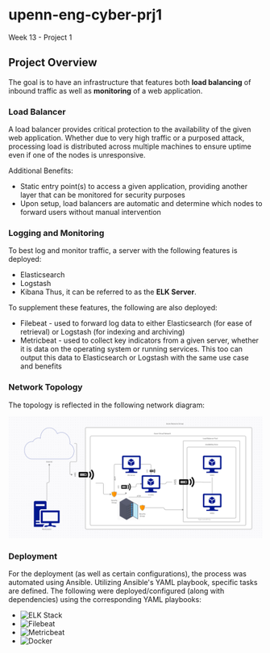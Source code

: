 # upenn-eng-cyber-prj1
Week 13 - Project 1

## Project  Overview

The goal is to have an infrastructure that features both **load balancing** of inbound traffic as well as **monitoring** of a web application.

### Load Balancer
A load balancer provides critical protection to the availability of the given web application. Whether due to very high traffic or a purposed attack, processing load is distributed across multiple machines to ensure uptime even if one of the nodes is unresponsive.

Additional Benefits:
- Static entry point(s) to access a given application, providing another layer that can be monitored for security purposes
- Upon setup, load balancers are automatic and determine which nodes to forward users without manual intervention

### Logging and Monitoring
To best log and monitor traffic, a server with the following features is deployed:
- Elasticsearch
- Logstash
- Kibana
Thus, it can be referred to as the **ELK Server**.

To supplement these features, the following are also deployed:
- Filebeat - used to forward log data to either Elasticsearch (for ease of retrieval) or Logstash (for indexing and archiving)
- Metricbeat - used to collect key indicators from a given server, whether it is data on the operating system or running services. This too can output this data to Elasticsearch or Logstash with the same use case and benefits

### Network Topology

The topology is reflected in the following network diagram: 

![Net_Topology](img/topology.png)

### Deployment

For the deployment (as well as certain configurations), the process was automated using Ansible. Utilizing Ansible's YAML playbook, specific tasks are defined. The following were deployed/configured (along with dependencies) using the corresponding YAML playbooks:


- ![ELK Stack](yaml/ELK.yaml)
- ![Filebeat](yaml/filebeat.yaml)
- ![Metricbeat](yaml/metricbeat.yaml)
- ![Docker](yaml/docker.yaml)
